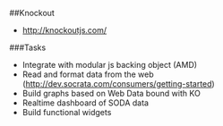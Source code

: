 ##Knockout

  * http://knockoutjs.com/
  
###Tasks
  * Integrate with modular js backing object (AMD)
  * Read and format data from the web (http://dev.socrata.com/consumers/getting-started)
  * Build graphs based on Web Data bound with KO
  * Realtime dashboard of SODA data
  * Build functional widgets
  

